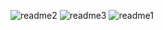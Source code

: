 ![readme2](https://github.com/Asfkhan/TAIRP1/assets/121487627/8300f8ea-e83f-4a89-8923-b961cb235825)
![readme3](https://github.com/Asfkhan/TAIRP1/assets/121487627/97cab63e-3afd-4851-a68d-d06c6e9df214)
![readme1](https://github.com/Asfkhan/TAIRP1/assets/121487627/d522c228-d294-48c4-aab9-e1b3cd6bd15a)


